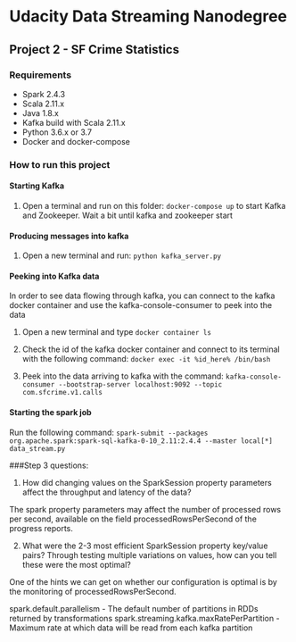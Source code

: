 # Udacity Data Streaming Nanodegree

## Project 2 - SF Crime Statistics

### Requirements

- Spark 2.4.3
- Scala 2.11.x
- Java 1.8.x
- Kafka build with Scala 2.11.x
- Python 3.6.x or 3.7
- Docker and docker-compose

### How to run this project

#### Starting Kafka
1. Open a terminal and run on this folder: ```docker-compose up``` to start Kafka and Zookeeper. Wait a bit until kafka and zookeeper start

#### Producing messages into kafka
1. Open a new terminal and run: ```python kafka_server.py```

#### Peeking into Kafka data

In order to see data flowing through kafka, you can connect to the kafka docker container and use the kafka-console-consumer to peek into the data

1. Open a new terminal and type ```docker container ls```

2. Check the id of the kafka docker container and connect to its terminal with the following command: ```docker exec -it %id_here% /bin/bash```

3. Peek into the data arriving to kafka with the command: ```kafka-console-consumer --bootstrap-server localhost:9092 --topic com.sfcrime.v1.calls```

#### Starting the spark job

Run the following command:
```spark-submit --packages org.apache.spark:spark-sql-kafka-0-10_2.11:2.4.4 --master local[*] data_stream.py```

###Step 3 questions:

1. How did changing values on the SparkSession property parameters affect the throughput and latency of the data?

The spark property parameters may affect the number of processed rows per second, available on the field processedRowsPerSecond of the progress reports.

2. What were the 2-3 most efficient SparkSession property key/value pairs? Through testing multiple variations on values, how can you tell these were the most optimal?

One of the hints we can get on whether our configuration is optimal is by the monitoring of processedRowsPerSecond. 

spark.default.parallelism - The default number of partitions in RDDs returned by transformations
spark.streaming.kafka.maxRatePerPartition - Maximum rate at which data will be read from each kafka partition
